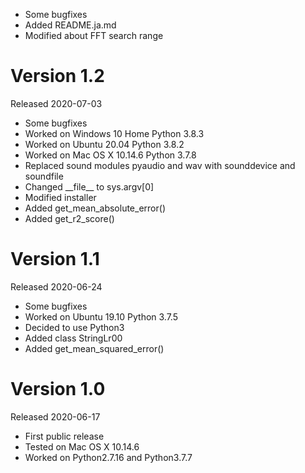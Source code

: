 - Some bugfixes
- Added README.ja.md
- Modified about FFT search range

# Version 1.2

Released 2020-07-03

- Some bugfixes
- Worked on Windows 10 Home Python 3.8.3
- Worked on Ubuntu 20.04 Python 3.8.2
- Worked on Mac OS X 10.14.6 Python 3.7.8
- Replaced sound modules pyaudio and wav with sounddevice and soundfile
- Changed \_\_file\_\_ to sys.argv[0]
- Modified installer
- Added get_mean_absolute_error()
- Added get_r2_score()

# Version 1.1

Released 2020-06-24

- Some bugfixes
- Worked on Ubuntu 19.10 Python 3.7.5
- Decided to use Python3
- Added class StringLr00
- Added get_mean_squared_error()

# Version 1.0

Released 2020-06-17

- First public release
- Tested on Mac OS X 10.14.6
- Worked on Python2.7.16 and Python3.7.7
